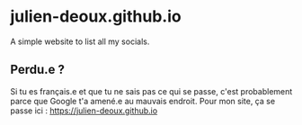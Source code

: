 # julien-deoux.github.io

A simple website to list all my socials.

## Perdu.e ?

Si tu es français.e et que tu ne sais pas ce qui se passe, c'est probablement parce que Google t'a amené.e au mauvais endroit.
Pour mon site, ça se passe ici : https://julien-deoux.github.io
